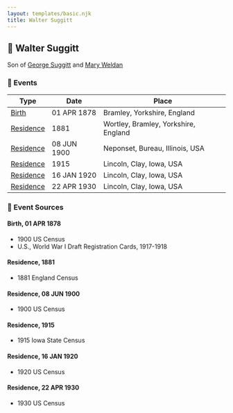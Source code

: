 ```yaml
---
layout: templates/basic.njk
title: Walter Suggitt
---
```

## 🔵 Walter Suggitt

Son of [George Suggitt](/people/4/48171276) and [Mary Weldan](/people/1/18538354)

### 📆 Events

Type | Date | Place
------ | ------ | ------
[Birth](#event-4990102a-910b-457a-af65-3d8e5783e5ac) | 01 APR 1878 | Bramley, Yorkshire, England
[Residence](#event-f8f29319-bcf9-4560-be68-8c8eb167ce3a) | 1881 | Wortley, Bramley, Yorkshire, England
[Residence](#event-a5d21cc8-2908-4bea-abfe-2cb4b196a609) | 08 JUN 1900 | Neponset, Bureau, Illinois, USA
[Residence](#event-9b98deec-b2bd-4ec1-86a4-d545b5ab8407) | 1915 | Lincoln, Clay, Iowa, USA
[Residence](#event-da9c3838-dcf9-497b-9c20-0abac3480022) | 16 JAN 1920 | Lincoln, Clay, Iowa, USA
[Residence](#event-f92822a4-2db0-4a6a-a3e5-e807b2913234) | 22 APR 1930 | Lincoln, Clay, Iowa, USA

### 📰 Event Sources

#### <a id="event-4990102a-910b-457a-af65-3d8e5783e5ac"></a> Birth, 01 APR 1878
* 1900 US Census
* U.S., World War I Draft Registration Cards, 1917-1918

#### <a id="event-f8f29319-bcf9-4560-be68-8c8eb167ce3a"></a> Residence, 1881
* 1881 England Census

#### <a id="event-a5d21cc8-2908-4bea-abfe-2cb4b196a609"></a> Residence, 08 JUN 1900
* 1900 US Census

#### <a id="event-9b98deec-b2bd-4ec1-86a4-d545b5ab8407"></a> Residence, 1915
* 1915 Iowa State Census

#### <a id="event-da9c3838-dcf9-497b-9c20-0abac3480022"></a> Residence, 16 JAN 1920
* 1920 US Census

#### <a id="event-f92822a4-2db0-4a6a-a3e5-e807b2913234"></a> Residence, 22 APR 1930
* 1930 US Census